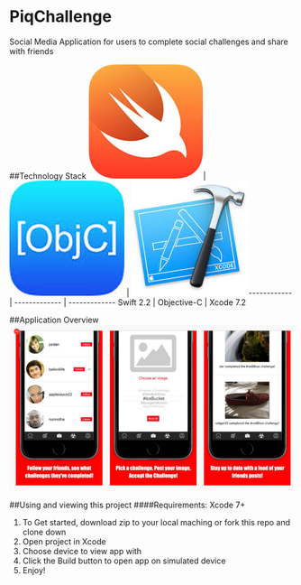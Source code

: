 # PiqChallenge
Social Media Application for users to complete social challenges and share with friends



##Technology Stack
![Swift](readmeImages/swiftimg.jpeg)| ![obj-c](readmeImages/objcimg.jpeg) | ![xcode](readmeImages/xcodeimg.jpeg)
------------ | ------------- | -------------
Swift 2.2 | Objective-C | Xcode 7.2


##Application Overview
![screenshots](readmeImages/piqchallengescreens.png)

##Using and viewing this project
####Requirements:
Xcode 7+

1. To Get started, download zip to your local maching or fork this repo and clone down
2. Open project in Xcode
3. Choose device to view app with
4. Click the Build button to open app on simulated device
5. Enjoy!
